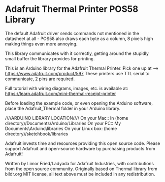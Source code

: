 # Adafruit Thermal Printer POS58 Library

The default Adafruit driver sends commands not mentioned in the datasheet at all -
POS58 also draws each byte as a column, 8 pixels high making things even more annoying.

This library communicates with it correctly, getting around the stupidly small buffer the library provides for printing.

This is an Arduino library for the Adafruit Thermal Printer.
Pick one up at --> https://www.adafruit.com/product/597
These printers use TTL serial to communicate, 2 pins are required.

Full tutorial with wiring diagrams, images, etc. is available at:
https://learn.adafruit.com/mini-thermal-receipt-printer

Before loading the example code, or even opening the Arduino software,
place the Adafruit_Thermal folder in your Arduino library.

////ARDUINO LIBRARY LOCATION////
On your Mac:: In (home directory)/Documents/Arduino/Libraries
On your PC:: My Documents\Arduino\libraries
On your Linux box: (home directory)/sketchbook/libraries

Adafruit invests time and resources providing this open source code. Please support Adafruit and open-source hardware by purchasing products from Adafruit!

Written by Limor Fried/Ladyada for Adafruit Industries, with contributions from the open source community. Originally based on Thermal library from bildr.org
MIT license, all text above must be included in any redistribution.
